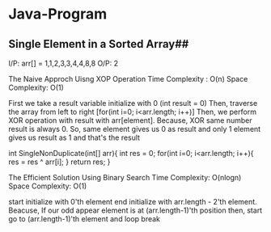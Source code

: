 # Java-Program

## Single Element in a Sorted Array##
I/P: arr[] = 1,1,2,3,3,4,4,8,8 
O/P: 2

The Naive Approch Uisng XOP Operation
Time Complexity : O(n)
Space Complexity: O(1)

First we take a result variable initialize with 0 (int result = 0)
Then, traverse the array from left to right [for(int i=0; i<arr.length; i++)]
Then, we perform XOR operation with result with arr[element]. Because, XOR same number result is always 0. So, same element gives us 0 as result and only 1 element gives us result as 1 and that's the result

int SingleNonDuplicate(int[] arr){
int res = 0;
for(int i=0; i<arr.length; i++){
res = res ^ arr[i];
}
return res;
}

The Efficient Solution Using Binary Search
Time Complexity: O(nlogn)
Space Complexity: O(1)

start initialize with 0'th element
end initialize with arr.length - 2'th element. Beacuse, If our odd appear element is at (arr.length-1)'th position then, start go to (arr.length-1)'th element and loop break
